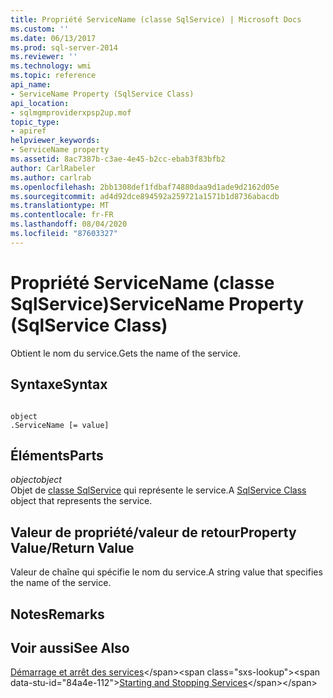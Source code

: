 ```yaml
---
title: Propriété ServiceName (classe SqlService) | Microsoft Docs
ms.custom: ''
ms.date: 06/13/2017
ms.prod: sql-server-2014
ms.reviewer: ''
ms.technology: wmi
ms.topic: reference
api_name:
- ServiceName Property (SqlService Class)
api_location:
- sqlmgmproviderxpsp2up.mof
topic_type:
- apiref
helpviewer_keywords:
- ServiceName property
ms.assetid: 8ac7387b-c3ae-4e45-b2cc-ebab3f83bfb2
author: CarlRabeler
ms.author: carlrab
ms.openlocfilehash: 2bb1308def1fdbaf74880daa9d1ade9d2162d05e
ms.sourcegitcommit: ad4d92dce894592a259721a1571b1d8736abacdb
ms.translationtype: MT
ms.contentlocale: fr-FR
ms.lasthandoff: 08/04/2020
ms.locfileid: "87603327"
---
```

# <a name="servicename-property-sqlservice-class"></a><span data-ttu-id="84a4e-102">Propriété ServiceName (classe SqlService)</span><span class="sxs-lookup"><span data-stu-id="84a4e-102">ServiceName Property (SqlService Class)</span></span>
  <span data-ttu-id="84a4e-103">Obtient le nom du service.</span><span class="sxs-lookup"><span data-stu-id="84a4e-103">Gets the name of the service.</span></span>  
  
## <a name="syntax"></a><span data-ttu-id="84a4e-104">Syntaxe</span><span class="sxs-lookup"><span data-stu-id="84a4e-104">Syntax</span></span>  
  
```  
  
object  
.ServiceName [= value]  
```  
  
## <a name="parts"></a><span data-ttu-id="84a4e-105">Éléments</span><span class="sxs-lookup"><span data-stu-id="84a4e-105">Parts</span></span>  
 <span data-ttu-id="84a4e-106">*object*</span><span class="sxs-lookup"><span data-stu-id="84a4e-106">*object*</span></span>  
 <span data-ttu-id="84a4e-107">Objet de [classe SqlService](sqlservice-class.md) qui représente le service.</span><span class="sxs-lookup"><span data-stu-id="84a4e-107">A [SqlService Class](sqlservice-class.md) object that represents the service.</span></span>  
  
## <a name="property-valuereturn-value"></a><span data-ttu-id="84a4e-108">Valeur de propriété/valeur de retour</span><span class="sxs-lookup"><span data-stu-id="84a4e-108">Property Value/Return Value</span></span>  
 <span data-ttu-id="84a4e-109">Valeur de chaîne qui spécifie le nom du service.</span><span class="sxs-lookup"><span data-stu-id="84a4e-109">A string value that specifies the name of the service.</span></span>  
  
## <a name="remarks"></a><span data-ttu-id="84a4e-110">Notes</span><span class="sxs-lookup"><span data-stu-id="84a4e-110">Remarks</span></span>  
  
## <a name="see-also"></a><span data-ttu-id="84a4e-111">Voir aussi</span><span class="sxs-lookup"><span data-stu-id="84a4e-111">See Also</span></span>  
 <span data-ttu-id="84a4e-112">[Démarrage et arrêt des services](https://technet.microsoft.com/library/ms174886\(v=sql.105\).aspx)</span><span class="sxs-lookup"><span data-stu-id="84a4e-112">[Starting and Stopping Services](https://technet.microsoft.com/library/ms174886\(v=sql.105\).aspx)</span></span>  
  
  
